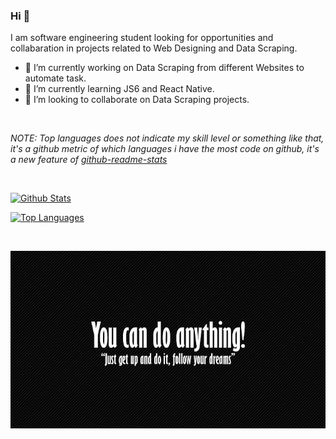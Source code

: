 ### Hi 👋

I am software engineering student looking for opportunities and collabaration in projects related to Web Designing and Data Scraping.
- 🔭 I’m currently working on Data Scraping from different Websites to automate task.
- 🌱 I’m currently learning JS6 and React Native.
- 🤝 I’m looking to collaborate on Data Scraping projects. 

<br />

*NOTE: Top languages does not indicate my skill level or something like that, it's a github metric of which languages i have the most code on github, it's a new feature of [github-readme-stats](https://github.com/anuraghazra/github-readme-stats)*

<br />

[![Github Stats](https://github-readme-stats.vercel.app/api?username=uzairafridi00&show_icons=true&theme=radical)](https://github.com/uzairafridi00/github-readme-stats)

[![Top Languages](https://github-readme-stats.vercel.app/api/top-langs/?username=uzairafridi00&layout=compact&theme=material-palenight)](https://github.com/uzairafridi00/github-readme-stats)

<br />

![You Can Do](https://github.com/uzairafridi00/uzairafridi00/blob/main/images/you_can_do.jpg)
